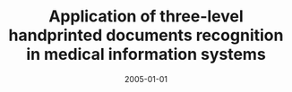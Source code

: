 ---
# Documentation: https://wowchemy.com/docs/managing-content/

title: Application of three-level handprinted documents recognition in medical information
  systems
subtitle: ''
summary: ''
authors:
- sas
- Marek Kurzyński
tags: []
categories: []
date: '2005-01-01'
lastmod: 2022-10-07T05:45:50Z
featured: false
draft: false

# Featured image
# To use, add an image named `featured.jpg/png` to your page's folder.
# Focal points: Smart, Center, TopLeft, Top, TopRight, Left, Right, BottomLeft, Bottom, BottomRight.
image:
  caption: ''
  focal_point: ''
  preview_only: false

# Projects (optional).
#   Associate this post with one or more of your projects.
#   Simply enter your project's folder or file name without extension.
#   E.g. `projects = ["internal-project"]` references `content/project/deep-learning/index.md`.
#   Otherwise, set `projects = []`.
projects: []
publishDate: '2022-10-07T05:45:49.009437Z'
publication_types:
- '2'
abstract: ''
publication: '*Lecture Notes in Computer Science. Lecture Notes in Bioinformatics*'
doi: 10.1007/11573067_1
---